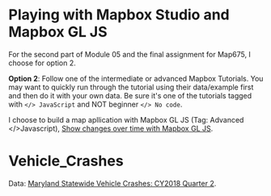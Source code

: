 # Playing with Mapbox Studio and Mapbox GL JS

For the second part of Module 05 and the final assignment for Map675, I choose for option 2.

**Option 2**: Follow one of the intermediate or advanced Mapbox Tutorials. You may want to quickly run through the tutorial using their data/example first and then do it with your own data. Be sure it's one of the tutorials tagged with `</> JavaScript` and NOT beginner `</> No code`.

I choose to build a map apllication with Mapbox GL JS (Tag: Advanced </>Javascript), [Show changes over time with Mapbox GL JS](https://docs.mapbox.com/help/tutorials/show-changes-over-time/).



# Vehicle_Crashes
Data: [Maryland Statewide Vehicle Crashes: CY2018 Quarter 2](https://catalog.data.gov/dataset/maryland-statewide-vehicle-crashes-cy2018-quarter-2-04bad).
